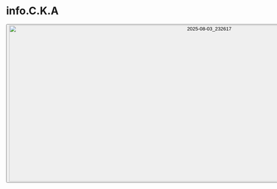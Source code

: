 # info.C.K.A

<html lang="uk">
<head>
    <meta charset="UTF-8">
    <meta name="viewport" content="width=device-width, initial-scale=1.0">
    <link rel="stylesheet" href="style.css">
</head>
<body>
    <div class="center">
        <button onclick="goToPhotoPage()"><img width="1066" height="422" alt="2025-08-03_232617" src="https://github.com/user-attachments/assets/97d04c7f-cd2b-4b28-89a7-a70bc12168ea" /></button>
    </div>
</body>
</html>

